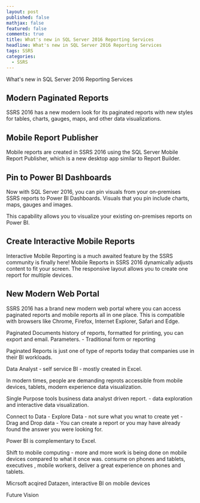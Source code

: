 ```yaml
---
layout: post
published: false
mathjax: false
featured: false
comments: true
title: What's new in SQL Server 2016 Reporting Services
headline: What's new in SQL Server 2016 Reporting Services
tags: SSRS
categories:
  - SSRS
---
```

What's new in SQL Server 2016 Reporting Services


## Modern Paginated Reports

SSRS 2016 has a new modern look for its paginated reports with new styles for tables, charts, gauges, maps, and other data visualizations.

## Mobile Report Publisher

Mobile reports are created in SSRS 2016 using the SQL Server Mobile Report Publisher, which is a new desktop app similar to Report Builder.

## Pin to Power BI Dashboards

Now with SQL Server 2016, you can pin visuals from your on-premises SSRS reports to Power BI Dashboards. Visuals that you pin include charts, maps, gauges and images.

This capability allows you to visualize your existing on-premises reports on Power BI.

## Create Interactive Mobile Reports

Interactive Mobile Reporting is a much awaited feature by the SSRS community is finally here! Mobile Reports in SSRS 2016 dynamically adjusts content to fit your screen. The responsive layout allows you to create one report for multiple devices. 

## New Modern Web Portal

SSRS 2016 has a brand new modern web portal where you can access paginated reports and mobile reports all in one place. This is compatible with browsers like Chrome, Firefox, Internet Explorer, Safari and Edge.

Paginated Documents history of reports, formatted for printing, you can export and email. Parameters. - Traditional form or reporting

Paginated Reports is just one of type of reports today that companies use in their BI workloads.

Data Analyst - self service BI - mostly created in Excel.

In modern times, people are demanding reprots accessible from mobile devices, tablets, modern experience data visualization.

Single Purpose tools business data analyst driven report. - data exploration and interactive data visualization.

Connect to Data - Explore Data - not sure what you wnat to create yet - Drag and Drop data - You can create a report or you may have already found the answer you were looking for.

Power BI is complementary to Excel.

Shift to mobile computing - more and more work is being done on mobile devices compared to what it once was. consume on phones and tablets, executives , mobile workers, deliver a great experience on phones and tablets.

Micrsoft acqired Datazen, interactive BI on mobile devices


Future Vision

